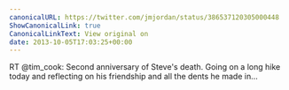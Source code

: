 ```yaml
---
canonicalURL: https://twitter.com/jmjordan/status/386537120305000448
ShowCanonicalLink: true
CanonicalLinkText: View original on
date: 2013-10-05T17:03:25+00:00
---
```

RT @tim_cook: Second anniversary of Steve's death. Going on a long hike today and reflecting on his friendship and all the dents he made in…